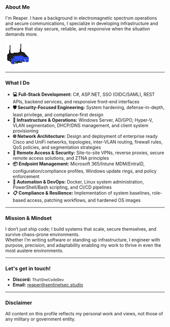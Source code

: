 ### About Me

I'm Reaper.
I have a background in electromagnetic spectrum operations and secure communications, I specialize in developing infrastructure and software that stay secure, reliable, and responsive when the situation demands more.

![WRT54G](https://github.com/ThatOneCodeDev/ThatOneCodeDev/blob/main/Images/WRT54G.png)

---

### What I Do

- **💻 Full-Stack Development:** C#, ASP.NET, SSO (OIDC/SAML), REST APIs, backend services, and responsive front-end interfaces  
- **🛡️ Security-Focused Engineering:** System hardening, defense-in-depth, least privilege, and compliance-first design  
- **🔧 Infrastructure & Operations:** Windows Server, AD/GPO, Hyper-V, VLAN segmentation, DHCP/DNS management, and client system provisioning  
- **🌐 Network Architecture:** Design and deployment of enterprise ready Cisco and UniFi networks, topologies, inter-VLAN routing, firewall rules, QoS policies, and segmentation strategies  
- **🔐 Remote Access & Security:** Site-to-site VPNs, reverse proxies, secure remote access solutions, and ZTNA principles  
- **📦 Endpoint Management:** Microsoft 365/Intune MDM/EntraID, configuration/compliance profiles, Windows update rings, and policy enforcement
- **🧩 Automation & DevOps:** Docker, Linux system administration, PowerShell/Bash scripting, and CI/CD pipelines  
- **📋 Compliance & Resilience:** Implementation of system baselines, role-based access, patching workflows, and hardened OS images


---

### Mission & Mindset

I don’t just ship code; I build systems that scale, secure themselves, and survive chaos-prone environments.  
Whether I’m writing software or standing up infrastructure, I engineer with purpose, precision, and adaptability enabling my work to thrive in even the most austere environments.

---

### Let's get in touch!

- **Discord:** `ThatOneCodeDev`  
- **Email:** [reaper@sentinelsec.studio](mailto:reaper@sentinelsec.studio)  

---

### Disclaimer

All content on this profile reflects my personal work and views, not those of any military or government entity.

